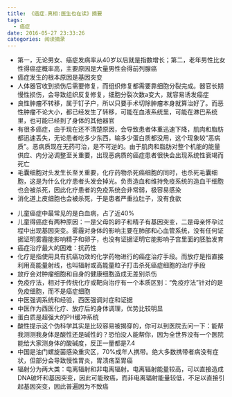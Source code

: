 ```yaml
---
title: 《癌症.真相:医生也在读》摘要
tags:
  - 癌症
date: 2016-05-27 23:33:26
categories: 阅读摘录
---
```


- 第一，无论男女、癌症发病率从40岁以后就是指数增长；第二，老年男性比女性得癌症概率高，主要原因是大量男性会得前列腺癌
- 癌症发生的根本原因是基因突变
- 人体器官收到损伤后需要修复，而组织修复都需要靠细胞分裂完成。器官长期慢性损伤，会导致组织反复修复，细胞分裂次数a变大，就容易诱发癌症
- 良性肿瘤不转移，属于钉子户，所以只要手术切除肿瘤本身就算治好了。而恶性肿瘤不论大小，都已经发生了转移，可能在血液系统里，可能在淋巴系统里，也可能已经到了身体的其他器官
- 有很多癌症，由于现在还不清楚原因，会导致患者体重迅速下降，肌肉和脂肪都迅速丢失，无论患者吃多少东西，输多少蛋白质都没用，这个现象较“恶病质”。恶病质现在无药可治，是不可逆的。由于肌肉和脂肪对整个机能的能量供应、内分泌调整至关重要，出现恶病质的癌症患者很快会出现系统性衰竭而死亡
- 毛囊细胞对头发生长至关重要，化疗药物杀死癌细胞的同时，也杀死毛囊细胞，这是为什么化疗患者头发会掉光。负责造血和维持免疫系统的造血干细胞也会被杀死，因此化疗患者的免疫系统会非常弱，极容易感染
- 消化道上皮细胞也会被杀死，于是患者严重拉肚子，没有食欲

<!-- more -->

- 儿童癌症中最常见的是白血病，占了近40%
- 儿童得癌症有两种原因：一是父母的卵子和精子有基因突变，二是母亲怀孕过程中出现基因突变。雾霾对身体的影响主要在肺部和心血管系统，没有任何证据证明雾霾能影响精子和卵子，也没有证据证明它能影响子宫里面的胚胎发育
- 癌症治疗最大的困难：抗药性
- 化疗是指使用具有抗癌功效的化学药物进行的癌症治疗手段。而放疗是指直接利用高能量射线，也叫辐射或高能量粒子打击杀死癌症细胞的治疗手段
- 放疗会对肿瘤细胞和自身的健康细胞造成无差别杀伤
- 免疫疗法，相对于传统化疗或靶向治疗有一个本质区别：“免疫疗法”针对的是免疫细胞，而不是癌症细胞
- 中医强调系统和经验，西医强调对症和证据
- 中医作为西医化疗、放疗后的身体调理，优势比较明显
- 蛋白质是超强大的PH缓冲系统
- 酸性提示这个伪科学其实是比较容易被揭穿的，你可以到医院去问一下：能帮我测测我身体是酸性还是碱性的？恐怕没人能帮你，因为全世界没有一个医院能给大家测身体的酸碱度，反正一量都是7.4
- 中国是油门螺旋菌感染重灾区，70%成年人携带。绝大多数携带者病没有症状，但部分会导致慢性胃炎，胃溃疡至胃癌
- 辐射分为两大类：电离辐射和非电离辐射。电离辐射能量较高，可以直接造成DNA破坏和基因突变，因此可能致癌，而非电离辐射能量较低，不足以直接引起基因突变，因此普遍因为不致癌
